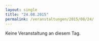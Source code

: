 ```yaml
---
layout: single
title: "24.08.2015"
permalink: /veranstaltungen/2015/08/24/
---
```


Keine Veranstaltung an diesem Tag.
